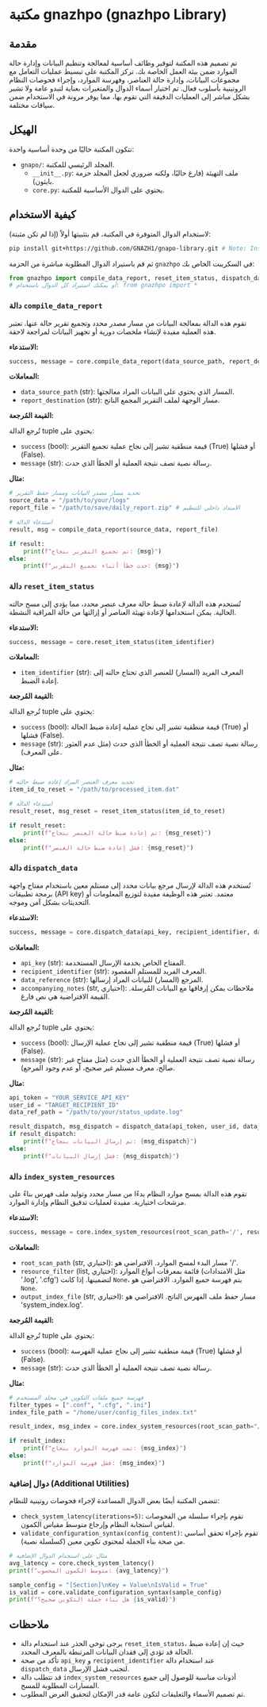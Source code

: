 # مكتبة gnazhpo (gnazhpo Library)

## مقدمة

تم تصميم هذه المكتبة لتوفير وظائف أساسية لمعالجة وتنظيم البيانات وإدارة حالة الموارد ضمن بيئة العمل الخاصة بك. تركز المكتبة على تبسيط عمليات التعامل مع مجموعات البيانات، وإدارة حالة العناصر، وفهرسة الموارد، وإجراء فحوصات النظام الروتينية بأسلوب فعال. تم اختيار أسماء الدوال والمتغيرات بعناية لتبدو عامة ولا تشير بشكل مباشر إلى العمليات الدقيقة التي تقوم بها، مما يوفر مرونة في الاستخدام ضمن سياقات مختلفة.

## الهيكل

تتكون المكتبة حاليًا من وحدة أساسية واحدة:

- `gnapo/`: المجلد الرئيسي للمكتبة.
  - `__init__.py`: ملف التهيئة (فارغ حاليًا، ولكنه ضروري لجعل المجلد حزمة بايثون).
  - `core.py`: يحتوي على الدوال الأساسية للمكتبة.

## كيفية الاستخدام

لاستخدام الدوال المتوفرة في المكتبة، قم بتثبيتها أولاً (إذا لم تكن مثبتة):

```bash
pip install git+https://github.com/GNAZH1/gnapo-library.git # Note: Installs 'gnazhpo' package
```

ثم قم باستيراد الدوال المطلوبة مباشرة من الحزمة `gnazhpo` في السكريبت الخاص بك:

```python
from gnazhpo import compile_data_report, reset_item_status, dispatch_data, index_system_resources, check_system_latency, validate_configuration_syntax
# أو يمكنك استيراد كل الدوال باستخدام: from gnazhpo import *
```

### دالة `compile_data_report`

تقوم هذه الدالة بمعالجة البيانات من مسار مصدر محدد وتجميع تقرير حالة عنها. تعتبر هذه العملية مفيدة لإنشاء ملخصات دورية أو تجهيز البيانات لمراجعة لاحقة.

**الاستدعاء:**

```python
success, message = core.compile_data_report(data_source_path, report_destination)
```

**المعاملات:**

- `data_source_path` (str): المسار الذي يحتوي على البيانات المراد معالجتها.
- `report_destination` (str): مسار الوجهة لملف التقرير المجمع الناتج.

**القيمة المُرجعة:**

تُرجع الدالة tuple يحتوي على:

- `success` (bool): قيمة منطقية تشير إلى نجاح عملية تجميع التقرير (True) أو فشلها (False).
- `message` (str): رسالة نصية تصف نتيجة العملية أو الخطأ الذي حدث.

**مثال:**

```python
# تحديد مسار مصدر البيانات ومسار حفظ التقرير
source_data = "/path/to/your/logs"
report_file = "/path/to/save/daily_report.zip" # الامتداد داخلي للتنظيم

# استدعاء الدالة
result, msg = compile_data_report(source_data, report_file)

if result:
    print(f"تم تجميع التقرير بنجاح: {msg}")
else:
    print(f"حدث خطأ أثناء تجميع التقرير: {msg}")
```

### دالة `reset_item_status`

تُستخدم هذه الدالة لإعادة ضبط حالة معرف عنصر محدد، مما يؤدي إلى مسح حالته الحالية. يمكن استخدامها لإعادة تهيئة العناصر أو إزالتها من حالة المراقبة النشطة.

**الاستدعاء:**

```python
success, message = core.reset_item_status(item_identifier)
```

**المعاملات:**

- `item_identifier` (str): المعرف الفريد (المسار) للعنصر الذي تحتاج حالته إلى إعادة الضبط.

**القيمة المُرجعة:**

تُرجع الدالة tuple يحتوي على:

- `success` (bool): قيمة منطقية تشير إلى نجاح عملية إعادة ضبط الحالة (True) أو فشلها (False).
- `message` (str): رسالة نصية تصف نتيجة العملية أو الخطأ الذي حدث (مثل عدم العثور على المعرف).

**مثال:**

```python
# تحديد معرف العنصر المراد إعادة ضبط حالته
item_id_to_reset = "/path/to/processed_item.dat"

# استدعاء الدالة
result_reset, msg_reset = reset_item_status(item_id_to_reset)

if result_reset:
    print(f"تم إعادة ضبط حالة العنصر بنجاح: {msg_reset}")
else:
    print(f"فشل إعادة ضبط حالة العنصر: {msg_reset}")
```

### دالة `dispatch_data`

تُستخدم هذه الدالة لإرسال مرجع بيانات محدد إلى مستلم معين باستخدام مفتاح واجهة برمجة تطبيقات (API key) معتمد. تعتبر هذه الوظيفة مفيدة لتوزيع المعلومات أو التحديثات بشكل آمن وموجه.

**الاستدعاء:**

```python
success, message = core.dispatch_data(api_key, recipient_identifier, data_reference, accompanying_notes=	''	)
```

**المعاملات:**

- `api_key` (str): المفتاح الخاص بخدمة الإرسال المستخدمة.
- `recipient_identifier` (str): المعرف الفريد للمستلم المقصود.
- `data_reference` (str): المرجع (المسار) للبيانات المراد إرسالها.
- `accompanying_notes` (str, اختياري): ملاحظات يمكن إرفاقها مع البيانات المُرسلة. القيمة الافتراضية هي نص فارغ.

**القيمة المُرجعة:**

تُرجع الدالة tuple يحتوي على:

- `success` (bool): قيمة منطقية تشير إلى نجاح عملية الإرسال (True) أو فشلها (False).
- `message` (str): رسالة نصية تصف نتيجة العملية أو الخطأ الذي حدث (مثل مفتاح غير صالح، معرف مستلم غير صحيح، أو عدم وجود المرجع).

**مثال:**

```python
api_token = "YOUR_SERVICE_API_KEY"
user_id = "TARGET_RECIPIENT_ID"
data_ref_path = "/path/to/your/status_update.log"

result_dispatch, msg_dispatch = dispatch_data(api_token, user_id, data_ref_path, accompanying_notes="تحديث الحالة الأخير")
if result_dispatch:
    print(f"تم إرسال البيانات بنجاح: {msg_dispatch}")
else:
    print(f"فشل إرسال البيانات: {msg_dispatch}")
```

### دالة `index_system_resources`

تقوم هذه الدالة بمسح موارد النظام بدءًا من مسار محدد وتوليد ملف فهرس بناءً على مرشحات اختيارية. مفيدة لعمليات تدقيق النظام وإدارة الموارد.

**الاستدعاء:**

```python
success, message = core.index_system_resources(root_scan_path='/', resource_filter=None, output_index_file='system_index.log')
```

**المعاملات:**

- `root_scan_path` (str, اختياري): مسار البدء لمسح الموارد. الافتراضي هو '/'.
- `resource_filter` (list, اختياري): قائمة بمعرفات أنواع الموارد (مثل الامتدادات '.log', '.cfg') لتضمينها. إذا كانت `None`، يتم فهرسة جميع الموارد. الافتراضي هو `None`.
- `output_index_file` (str, اختياري): مسار حفظ ملف الفهرس الناتج. الافتراضي هو 'system_index.log'.

**القيمة المُرجعة:**

تُرجع الدالة tuple يحتوي على:

- `success` (bool): قيمة منطقية تشير إلى نجاح عملية الفهرسة (True) أو فشلها (False).
- `message` (str): رسالة نصية تصف نتيجة العملية أو الخطأ الذي حدث.

**مثال:**

```python
# فهرسة جميع ملفات التكوين في مجلد المستخدم
filter_types = [".conf", ".cfg", ".ini"]
index_file_path = "/home/user/config_files_index.txt"

result_index, msg_index = core.index_system_resources(root_scan_path="/home/user", resource_filter=filter_types, output_index_file=index_file_path)

if result_index:
    print(f"تمت فهرسة الموارد بنجاح: {msg_index}")
else:
    print(f"فشل فهرسة الموارد: {msg_index}")
```

### دوال إضافية (Additional Utilities)

تتضمن المكتبة أيضًا بعض الدوال المساعدة لإجراء فحوصات روتينية للنظام:

- `check_system_latency(iterations=5)`: تقوم بإجراء سلسلة من الفحوصات لقياس استجابة النظام وإرجاع متوسط مقياس الكمون.
- `validate_configuration_syntax(config_content)`: تقوم بإجراء تحقق أساسي من صحة بناء الجملة لمحتوى تكوين معين (كسلسلة نصية).

```python
# مثال على استخدام الدوال الإضافية
avg_latency = core.check_system_latency()
print(f"متوسط الكمون المحسوب: {avg_latency}")

sample_config = "[Section]\nKey = Value\nIsValid = True"
is_valid = core.validate_configuration_syntax(sample_config)
print(f"هل بناء جملة التكوين صحيح؟ {is_valid}")
```

## ملاحظات

- يرجى توخي الحذر عند استخدام دالة `reset_item_status`، حيث إن إعادة ضبط الحالة قد تؤدي إلى فقدان البيانات المرتبطة بالمعرف المحدد.
- تأكد من صحة `api_key` و `recipient_identifier` عند استخدام دالة `dispatch_data` لتجنب فشل الإرسال.
- قد تتطلب دالة `index_system_resources` أذونات مناسبة للوصول إلى جميع المسارات المطلوبة للمسح.
- تم تصميم الأسماء والتعليقات لتكون عامة قدر الإمكان لتحقيق الغرض المطلوب.

